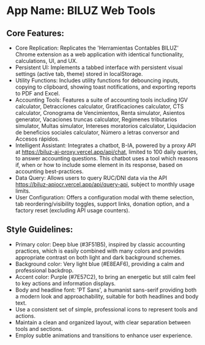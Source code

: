 # **App Name**: BILUZ Web Tools

## Core Features:

- Core Replication: Replicates the 'Herramientas Contables BILUZ' Chrome extension as a web application with identical functionality, calculations, UI, and UX.
- Persistent UI: Implements a tabbed interface with persistent visual settings (active tab, theme) stored in localStorage.
- Utility Functions: Includes utility functions for debouncing inputs, copying to clipboard, showing toast notifications, and exporting reports to PDF and Excel.
- Accounting Tools: Features a suite of accounting tools including IGV calculator, Detracciones calculator, Gratificaciones calculator, CTS calculator, Cronograma de Vencimientos, Renta simulator, Asientos generator, Vacaciones truncas calculator, Regimenes tributarios simulator, Multas simulator, Intereses moratorios calculator, Liquidacion de beneficios sociales calculator, Número a letras conversor and Accesos rápidos.
- Intelligent Assistant: Integrates a chatbot, B-IA, powered by a proxy API at https://biluz-ai-proxy.vercel.app/api/chat, limited to 100 daily queries, to answer accounting questions. This chatbot uses a tool which reasons if, when or how to include some element in its response, based on accounting best-practices.
- Data Query: Allows users to query RUC/DNI data via the API https://biluz-apiocr.vercel.app/api/query-api, subject to monthly usage limits.
- User Configuration: Offers a configuration modal with theme selection, tab reordering/visibility toggles, support links, donation option, and a factory reset (excluding API usage counters).

## Style Guidelines:

- Primary color: Deep blue (#3F51B5), inspired by classic accounting practices, which is easily combined with many colors and provides appropriate contrast on both light and dark background schemes.
- Background color: Very light blue (#E8EAF6), providing a calm and professional backdrop.
- Accent color: Purple (#7E57C2), to bring an energetic but still calm feel to key actions and information displays.
- Body and headline font: 'PT Sans', a humanist sans-serif providing both a modern look and approachability, suitable for both headlines and body text.
- Use a consistent set of simple, professional icons to represent tools and actions.
- Maintain a clean and organized layout, with clear separation between tools and sections.
- Employ subtle animations and transitions to enhance user experience.